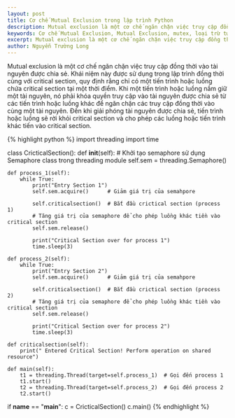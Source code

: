```yaml
---
layout: post
title: Cơ chế Mutual Exclusion trong lập trình Python
description: Mutual exclusion là một cơ chế ngăn chặn việc truy cập đồng thời vào tài nguyên được chia sẻ. Khái niệm này được sử dụng trong lập trình đồng thời cùng với critical section, quy định rằng chỉ có một tiến trình hoặc luồng chứa critical section tại một thời điểm.
keywords: Cơ chế Mutual Exclusion, Mutual Exclusion, mutex, loại trừ tương hỗ, lập trình Python, Python, lập trình đồng thời, lập trình đa luồng, lập trình multithreading, lập trình multithreading, critical section
excerpt: Mutual exclusion là một cơ chế ngăn chặn việc truy cập đồng thời vào tài nguyên được chia sẻ. Khái niệm này được sử dụng trong lập trình đồng thời cùng với critical section, quy định rằng chỉ có một tiến trình hoặc luồng chứa critical section tại một thời điểm.
author: Nguyễn Trường Long
---
```


Mutual exclusion là một cơ chế ngăn chặn việc truy cập đồng thời vào tài nguyên được chia sẻ. Khái niệm này được sử dụng trong lập trình đồng thời cùng với critical section, quy định rằng chỉ có một tiến trình hoặc luồng chứa critical section tại một thời điểm. Khi một tiến trình hoặc luồng nắm giữ một tài nguyên, nó phải khóa quyền truy cập vào tài nguyên được chia sẻ từ các tiến trình hoặc luồng khác để ngăn chặn các truy cập đồng thời vào cùng một tài nguyên. Đến khi giải phóng tài nguyên được chia sẻ, tiến trình hoặc luồng sẽ rời khỏi critical section và cho phép các luồng hoặc tiến trình khác tiến vào critical section.

{% highlight python %}
import threading
import time

class CricticalSection():
    def __init__(self):
        # Khởi tạo semaphore sử dụng Semaphore class trong threading module
        self.sem = threading.Semaphore()

    def process_1(self):
        while True:
            print("Entry Section 1")
            self.sem.acquire()      # Giảm giá trị của semahpore

            self.criticalsection()  # Bắt đầu crictical section (process 1)
            # Tăng giá trị của semaphore để cho phép luồng khác tiền vào critical section
            self.sem.release()

            print("Critical Section over for process 1")
            time.sleep(3)

    def process_2(self):
        while True:
            print("Entry Section 2")
            self.sem.acquire()      # Giảm giá trị của semahpore

            self.criticalsection()  # Bắt đầu crictical section (process 2)
            # Tăng giá trị của semaphore để cho phép luồng khác tiền vào critical section
            self.sem.release()

            print("Critical Section over for process 2")
            time.sleep(3)

    def criticalsection(self):
        print(" Entered Critical Section! Perform operation on shared resource")

    def main(self):
        t1 = threading.Thread(target=self.process_1)  # Gọi đến process 1
        t1.start()
        t2 = threading.Thread(target=self.process_2)  # Gọi đến process 2
        t2.start()

if __name__ == "__main__":
    c = CricticalSection()
    c.main()
{% endhighlight %}
